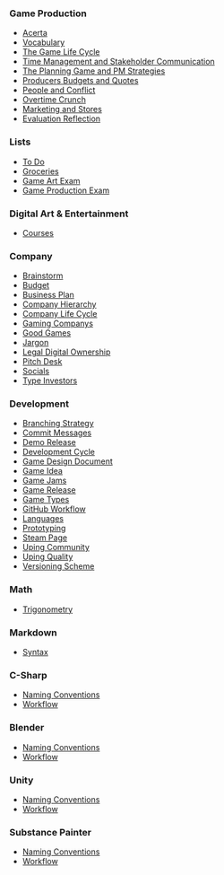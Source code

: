 <link rel="stylesheet" href="style.css">

<div class="masonry">
  <div class="masonry-item">
    <h3>Game Production</h3>
    <ul>
      <li><a href="Game-Production/Acerta">Acerta</a></li>
      <li><a href="Game-Production/Vocabulary">Vocabulary</a></li>
      <li><a href="Game-Production/The-Game-Life-Cycle">The Game Life Cycle</a></li>
      <li><a href="Game-Production/Time-Management-and-Stakeholder-Communication">Time Management and Stakeholder Communication</a></li>
      <li><a href="Game-Production/The-Planning-Game-and-PM-Strategies">The Planning Game and PM Strategies</a></li>
      <li><a href="Game-Production/Producers-Budgets-and-Quotes">Producers Budgets and Quotes</a></li>
      <li><a href="Game-Production/People-and-Conflict">People and Conflict</a></li>
      <li><a href="Game-Production/Overtime-Crunch">Overtime Crunch</a></li>
      <li><a href="Game-Production/Marketing-and-Stores">Marketing and Stores</a></li>
      <li><a href="Game-Production/Evaluation-Reflection">Evaluation Reflection</a></li>
    </ul>
  </div>
  <div class="masonry-item">
    <h3>Lists</h3>
    <ul>
      <li><a href="Lists/Todo">To Do</a></li>
      <li><a href="Lists/Groceries">Groceries</a></li>
      <li><a href="Lists/Game-Art-Exam">Game Art Exam</a></li>
      <li><a href="Lists/Game-Production-Exam">Game Production Exam</a></li>
    </ul>
  </div>
  <div class="masonry-item">
    <h3>Digital Art & Entertainment</h3>
    <ul>
      <li><a href="Digital-Art-&-Entertainment/Courses">Courses</a></li>
    </ul>
  </div>
  <div class="masonry-item">
    <h3>Company</h3>
    <ul>
      <li><a href="Company/Brainstorm">Brainstorm</a></li>
      <li><a href="Company/Budget">Budget</a></li>
      <li><a href="Company/Business-Plan">Business Plan</a></li>
      <li><a href="Company/Company-Hierarchy">Company Hierarchy</a></li>
      <li><a href="Company/Company-Life-Cycle">Company Life Cycle</a></li>
      <li><a href="Company/Gaming-Companys">Gaming Companys</a></li>
      <li><a href="Company/Good-Games">Good Games</a></li>
      <li><a href="Company/Jargon">Jargon</a></li>
      <li><a href="Company/Legal-Digital-Ownership">Legal Digital Ownership</a></li>
      <li><a href="Company/Pitch-Desk">Pitch Desk</a></li>
      <li><a href="Company/Socials">Socials</a></li>
      <li><a href="Company/Type-Investors">Type Investors</a></li>
    </ul>
  </div>
  <div class="masonry-item">
    <h3>Development</h3>
    <ul>
      <li><a href="Development/Branching-Strategy">Branching Strategy</a></li>
      <li><a href="Development/Commit-Messages">Commit Messages</a></li>
      <li><a href="Development/Demo-Release">Demo Release</a></li>
      <li><a href="Development/Development-Cycle">Development Cycle</a></li>
      <li><a href="Development/Game-Design-Document">Game Design Document</a></li>
      <li><a href="Development/Game-Idea">Game Idea</a></li>
      <li><a href="Development/Game-Jams">Game Jams</a></li>
      <li><a href="Development/Game-Release">Game Release</a></li>
      <li><a href="Development/Game-Types">Game Types</a></li>
      <li><a href="Development/GitHub-Workflow">GitHub Workflow</a></li>
      <li><a href="Development/Languages">Languages</a></li>
      <li><a href="Development/Prototyping">Prototyping</a></li>
      <li><a href="Development/Steam-Page">Steam Page</a></li>
      <li><a href="Development/Uping-Community">Uping Community</a></li>
      <li><a href="Development/Uping-Quality">Uping Quality</a></li>
      <li><a href="Development/Versioning-Scheme">Versioning Scheme</a></li>
    </ul>
  </div>
  <div class="masonry-item">
    <h3>Math</h3>
    <ul>
      <li><a href="Math/Trigonometry">Trigonometry</a></li>
    </ul>
  </div>
  <div class="masonry-item">
    <h3>Markdown</h3>
    <ul>
      <li><a href="Markdown/Syntax">Syntax</a></li>
    </ul>
  </div>
  <div class="masonry-item">
    <h3>C-Sharp</h3>
    <ul>
      <li><a href="C-Sharp/Naming-Conventions">Naming Conventions</a></li>
      <li><a href="C-Sharp/Workflow">Workflow</a></li>
    </ul>
  </div>
  <div class="masonry-item">
    <h3>Blender</h3>
    <ul>
      <li><a href="Blender/Naming-Conventions">Naming Conventions</a></li>
      <li><a href="Blender/Workflow">Workflow</a></li>
    </ul>
  </div>
  <div class="masonry-item">
    <h3>Unity</h3>
    <ul>
      <li><a href="Unity/Naming-Conventions">Naming Conventions</a></li>
      <li><a href="Unity/Workflow">Workflow</a></li>
    </ul>
  </div>
  <div class="masonry-item">
    <h3>Substance Painter</h3>
    <ul>
      <li><a href="Substance-Painter/Naming-Conventions">Naming Conventions</a></li>
      <li><a href="Substance-Painter/Workflow">Workflow</a></li>
    </ul>
  </div>
</div>

